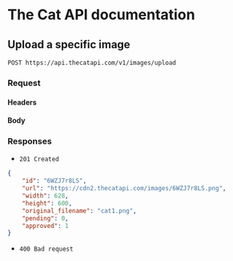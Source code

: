 # The Cat API documentation

## Upload a specific image

`POST https://api.thecatapi.com/v1/images/upload`

### Request

#### Headers

#### Body

### Responses

- `201 Created`


``` json
{
    "id": "6WZJ7r8LS",
    "url": "https://cdn2.thecatapi.com/images/6WZJ7r8LS.png",
    "width": 628,
    "height": 600,
    "original_filename": "cat1.png",
    "pending": 0,
    "approved": 1
}
```

- `400 Bad request`